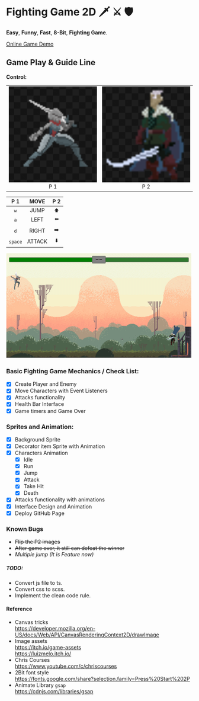 # Fighting Game 2D 🗡︎ ⚔ 🛡

**Easy**, **Funny**, **Fast**, **8-Bit**, **Fighting Game**.

[Online Game Demo](https://d50000.github.io/fighting-game-2D/)


## Game Play & Guide Line

**Control:**

<table>
    <tr>
        <td ><center><img src="https://github.com/D50000/fighting-game-2D/blob/main/game-play/p1.png" ></br>   P 1</center></td>
        <td ><center><img src="https://github.com/D50000/fighting-game-2D/blob/main/game-play/p2.png" ></br>   P 2</center></td>
    </tr>
</table>

|   P 1   |  MOVE  | P 2 |
| :-----: | :----: | :-: |
|   `w`   |  JUMP  | ⬆️  |
|   `a`   |  LEFT  | ⬅️  |
|   `d`   | RIGHT  | ➡️  |
| `space` | ATTACK | ⬇️  |
  
![](https://github.com/D50000/fighting-game-2D/blob/main/game-play/demo.gif)  

### Basic Fighting Game Mechanics / Check List:

- [x] Create Player and Enemy
- [x] Move Characters with Event Listeners
- [x] Attacks functionality
- [x] Health Bar Interface
- [x] Game timers and Game Over

### Sprites and Animation:

- [x] Background Sprite
- [x] Decorator item Sprite with Animation
- [x] Characters Animation
  - [x] Idle
  - [x] Run
  - [x] Jump
  - [x] Attack
  - [x] Take Hit
  - [x] Death
- [x] Attacks functionality with animations
- [x] Interface Design and Animation
- [x] Deploy GitHub Page

### Known Bugs

- ~~Flip the P2 images~~
- ~~After game over, it still can defeat the winner~~
- *Multiple jump (It is Feature now)*

##### TODO:

- Convert js file to ts.
- Convert css to scss.
- Implement the clean code rule.

#### Reference

- Canvas tricks  
  https://developer.mozilla.org/en-US/docs/Web/API/CanvasRenderingContext2D/drawImage
- Image assets  
  https://itch.io/game-assets  
  https://luizmelo.itch.io/
- Chris Courses  
  https://www.youtube.com/c/chriscourses
- 2Bit font style  
  https://fonts.google.com/share?selection.family=Press%20Start%202P
- Animate Library `gsap`  
  https://cdnjs.com/libraries/gsap
